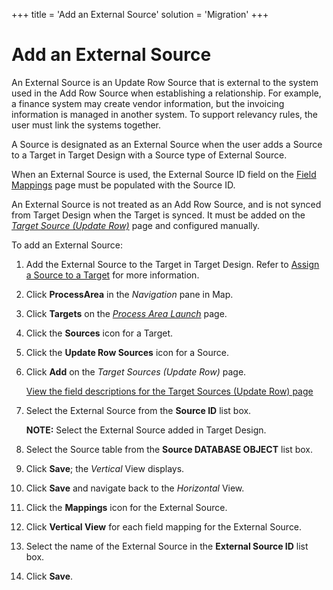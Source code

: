 +++
title = 'Add an External Source'
solution = 'Migration'
+++

# Add an External Source

An External Source is an Update Row Source that is external to the
system used in the Add Row Source when establishing a relationship. For
example, a finance system may create vendor information, but the
invoicing information is managed in another system. To support relevancy
rules, the user must link the systems together.

A Source is designated as an External Source when the user adds a Source
to a Target in Target Design with a Source type of External Source.

When an External Source is used, the External Source ID field on the
[Field Mappings](../Page_Desc/Field_Mappings_H) page must be
populated with the Source ID.

An External Source is not treated as an Add Row Source, and is not
synced from Target Design when the Target is synced. It must be added on
the <span style="font-style: italic;">[Target Source (Update
Row)](../Page_Desc/Target_Sources_Update_Row)</span> page and
configured manually.

To add an External Source:

1.  Add the External Source to the Target in Target Design. Refer to
    [Assign a Source to a
    Target](../../Design/Use_Cases/Assign_a_Source_to_a_Target) for
    more information.

2.  Click <span style="font-weight: bold;">ProcessArea</span> in the
    <span style="font-style: italic;">Navigation</span> pane in Map.

3.  Click <span style="font-weight: bold;">Targets</span> on the
    *[Process Area Launch](../Page_Desc/Process_Area_Launch_map)*
    page.

4.  Click the <span style="font-weight: bold;">Sources</span> icon for a
    Target.

5.  Click the <span style="font-weight: bold;">Update Row Sources</span>
    icon for a Source.

6.  Click <span style="font-weight: bold;">Add</span> on the
    <span style="font-style: italic;">Target Sources (Update Row)</span>
    page.
    
    [View the field descriptions for the Target Sources (Update Row)
    page](../Page_Desc/Target_Sources_Update_Row)

7.  Select the External Source from the
    <span style="font-weight: bold;">Source ID</span> list box.
    
    **NOTE:** Select the External Source added in Target Design.

8.  Select the Source table from the
    <span style="font-weight: bold;">Source DATABASE OBJECT</span> list
    box.

9.  Click <span style="font-weight: bold;">Save</span>; the
    <span style="font-style: italic;">Vertical</span> View displays.

10. Click <span style="font-weight: bold;">Save</span> and navigate back
    to the <span style="font-style: italic;">Horizontal</span> View.

11. Click the <span style="font-weight: bold;">Mappings</span> icon for
    the External Source.

12. Click **Vertical View** for each field mapping for the External
    Source.

13. Select the name of the External Source in the
    <span style="font-weight: bold;">External Source ID</span> list box.

14. Click <span style="font-weight: bold;">Save</span>.
